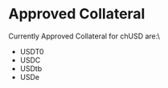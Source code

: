 # Approved Collateral

Currently Approved Collateral for chUSD are:\


* USDT0
* USDC
* USDtb
* USDe

